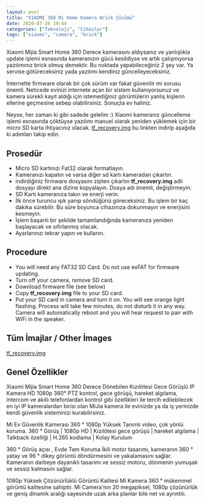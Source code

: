 ```yaml
---
layout: post
title: "XIAOMI 360 Mi Home Kamera Brick Çözümü"
date: 2020-07-26 19:44
categories: ["Teknoloji", "Cihazlar"]
tags: ["xiaomi", "camera", "brick"]
---
```


Xiaomi Mijia Smart Home 360 Derece kamerasını aldıysanız ve yanlışlıkla update işlemi esnasında kameranızın gücü kesildiyse ve artık çalışmıyorsa yazılımınız brick olmuş demektir. Bu noktada yapabileceğiniz 2 şey var. Ya servise götüreceksiniz yada yazılımı kendiniz güncelleyeceksiniz.

İnternette firmware olarak bir çok sürüm var fakat güvenilir mi sorusu önemli. Neticede evinizi internete açan bir sistem kullanıyorsunuz ve kamera sürekli kayıt aldığı için istemediğiniz görüntülerin yanlış kişlerin ellerine geçmesine sebep olabilirsiniz. Sonuçta ev haliniz.

Neyse, her zaman ki gibi sadede gelelim :) Xiaomi kameranız güncelleme işlemi esnasında çöktüyse yazılımı manuel olarak yeniden yüklemek için bir micro SD karta ihtiyacınız olacak. [tf_recovery.img](https://drive.google.com/file/d/1yo1XPeZs8m5j-tUSrMXTgjZqnSlDbW7O/view?usp=sharing) bu linkten indirip aşağıda ki adımları takip edin.

## Prosedür
- Micro SD kartınızı Fat32 olarak formatlayın.
- Kameranızı kapatın ve varsa diğer sd kartı kameradan çıkartın.
- indirdiğiniz firmware dosyasını zipten çıkartın **tf_recovery.img** adlı dosyayı direkt ana dizine kopyalayın. Dosya adı önemli, değiştirmeyin.
- SD Kartı kameranıza takın ve enerji verin.
- İlk önce turuncu ışık yanıp söndüğünü göreceksiniz. Bu işlem bir kaç dakika sürebilir. Bu süre boyunca cihazınıza dokunmayın ve enerjisini kesmeyin.
- İşlem başarılı bir şekilde tamamlandığında kameranıza yeniden başlayacak ve sıfırlanmış olacak.
- Ayarlarınızı tekrar yapın ve kullanın.

## Procedure
- You will need any FAT32 SD Card. Do not use exFAT for firmware updating.
- Turn off your camera, remove SD card.
- Download firmware file (see below)
- Copy **tf_recovery.img** file to your SD card.
- Put your SD card in camera and turn it on. You will see orange light flashing. Process will take few minutes, do not disturb it in any way. Camera will automatically reboot and you will hear request to pair with WiFi in the speaker.

## Tüm İmajlar / Other İmages
[tf_recovery.img](https://drive.google.com/file/d/1yo1XPeZs8m5j-tUSrMXTgjZqnSlDbW7O/view?usp=sharing)

## Genel Özellikler
Xiaomi Mijia Smart Home 360 Derece Dönebilen Kızılötesi Gece Görüşlü IP Kamera HD 1080p 360° PTZ kontrol, gece görüşü, hareket algılama, intercom ve akıllı telefonlardan kontrol gibi özellikleri ile tercih edilebilecek en iyi IP kameralardan birisi olan MiJia kamera ile evinizde ya da iş yerinizde kendi güvenlik sisteminizi kurabilirsiniz.

Mi Ev Güvenlik Kamerası 360 ° 1080p Yüksek Tanımlı video, çok yönlü koruma. 360 ° Görüş | 1080p HD | Kızılötesi gece görüşü | hareket algılama | Talkback özelliği | H.265 kodlama | Kolay Kurulum

360 ° Görüş açısı , Evde Tam Koruma İkili motor tasarımı, kameranın 360 ° yatay ve 96 ° dikey görüntü döndürmesini ve yakalamasını sağlar. Kameranın darbeye dayanıklı tasarımı ve sessiz motoru, dönmenin yumuşak ve sessiz kalmasını sağlar.

1080p Yüksek Çözünürlüklü Görüntü Kalitesi Mi Kamera 360 ° mükemmel görüntü kalitesine sahiptir. Mi Camera'nın 20 megapiksel, 1080p çözünürlük ve geniş dinamik aralığı sayesinde uzak arka planlar bile net ve ayrıntılı.
    